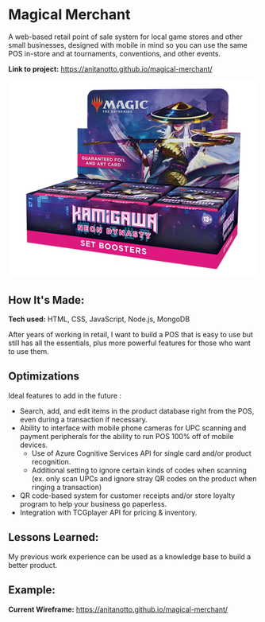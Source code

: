 # Magical Merchant
A web-based retail point of sale system for local game stores and other small businesses, designed with mobile in mind so you can use the same POS in-store and at tournaments, conventions, and other events.

**Link to project:** https://anitanotto.github.io/magical-merchant/

![alt tag](boost.png)

## How It's Made:

**Tech used:** HTML, CSS, JavaScript, Node.js, MongoDB

After years of working in retail, I want to build a POS that is easy to use but still has all the essentials, plus more powerful features for those who want to use them. 

## Optimizations
Ideal features to add in the future :
* Search, add, and edit items in the product database right from the POS, even during a transaction if necessary.
* Ability to interface with mobile phone cameras for UPC scanning and payment peripherals for the ability to run POS 100% off of mobile devices.
  * Use of Azure Cognitive Services API for single card and/or product recognition.
   * Additional setting to ignore certain kinds of codes when scanning (ex. only scan UPCs and ignore stray QR codes on the product when ringing a transaction)
* QR code-based system for customer receipts and/or store loyalty program to help your business go paperless.
* Integration with TCGplayer API for pricing & inventory.

## Lessons Learned:

My previous work experience can be used as a knowledge base to build a better product.

## Example:
**Current Wireframe:** https://anitanotto.github.io/magical-merchant/
